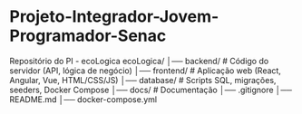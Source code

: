 # Projeto-Integrador-Jovem-Programador-Senac
Repositório do PI - ecoLogica
ecoLogica/
│── backend/        # Código do servidor (API, lógica de negócio)
│── frontend/       # Aplicação web (React, Angular, Vue, HTML/CSS/JS)
│── database/       # Scripts SQL, migrações, seeders, Docker Compose
│── docs/           # Documentação
│── .gitignore
│── README.md
│── docker-compose.yml
